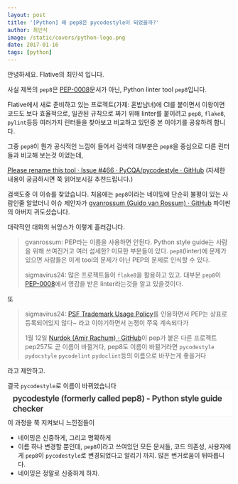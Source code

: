 ```yaml
---
layout: post
title: '[Python] 왜 pep8은 pycodestyle이 되었을까?'
author: 최민석
image: /static/covers/python-logo.png
date: 2017-01-16
tags: [python]
---
```

안녕하세요. Flative의 최민석 입니다.

사실 제목의 `pep8`은 [PEP-0008](https://www.python.org/dev/peps/pep-0008/)문서가 아닌, Python linter tool `pep8`입니다.

Flative에서 새로 준비하고 있는 프로젝트(가제: 혼밥남녀)에 CI를 붙이면서 이왕이면 코드도 보다 효율적으로, 일관된 규칙으로 짜기 위해 linter를 붙이려고 `pep8`, `flake8`, `pylint`등등 여러가지 린터들을 찾아보고 비교하고 있던중 본 이야기를 공유하려 합니다.

그중 `pep8`이 뭔가 공식적인 느낌이 들어서 검색의 대부분은 `pep8`을 중심으로 다른 린터들과 비교해 보는것 이었는데,

[Please rename this tool · Issue #466 · PyCQA/pycodestyle · GitHub](https://github.com/PyCQA/pycodestyle/issues/466)
(자세한 내용이 궁금하시면 쭉 읽어보시길 추천드립니다.)

검색도중 이 이슈를 찾았습니다. 처음에는 `pep8`이라는 네이밍에 단순히 불평이 있는 사람인줄 알았더니 이슈 제안자가 [gvanrossum (Guido van Rossum) · GitHub](https://github.com/gvanrossum) 파이썬의 아버지 귀도셨습니다.

대략적인 대화의 뉘앙스가 이렇게 흘러갑니다.

> gvanrossum: PEP라는 이름을 사용하면 안된다. Python style guide는 사람을 위해 쓰여진거고 여러 섬세한? 미묘한 부분들이 있다.  `pep8`(linter)에 문제가 있으면 사람들은 이게 tool의 문제가 아닌 PEP의 문제로 인식할 수 있다.  
>
> sigmavirus24: 많은 프로젝트들이 `flake8`을 활용하고 있고. 대부분 `pep8`이 [PEP-0008](https://www.python.org/dev/peps/pep-0008/)에서 영감을 받은 linter라는것을 알고 있을것이다.  

또

> sigmavirus24: [PSF Trademark Usage Policy](https://www.python.org/psf/trademarks/)를 인용하면서 PEP는 상표로 등록되어있지 않다~ 라고 이야기하면서 논쟁이 쭈욱 계속되다가  
>
> 1월 12일  [Nurdok (Amir Rachum) · GitHub](https://github.com/Nurdok)이 pep가 붙은 다른 프로젝트 pep257도 곧 이름이 바뀔거다, pep8도 이름이 바뀔거라면 `pycodestyle` `pydocstyle` `pycodelint` `pydoclint`등의 이름으로 바꾸는게 좋을거다  

라고 제안하고.

결국 `pycodestyle`로 이름이 바뀌었습니다
![Finally renamed](/static/images/2017-01-16-python-linter-tool-pep8-renamed-to-pycodestyle/finally.png)
이 과정을 쭉 지켜보니 느낀점들이

* 네이밍은 신중하게, 그리고 명확하게
* 이름 하나 변경할 뿐인데, `pep8`이라고 쓰여있던 모든 문서들, 코드 의존성, 사용자에게 `pep8`이 `pycodestyle`로 변경되었다고 알리기 까지. 많은 번거로움이 뒤따릅니다.
* 네이밍은 정말로 신중하게 하자.
